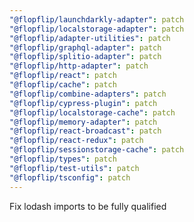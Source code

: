 ```yaml
---
"@flopflip/launchdarkly-adapter": patch
"@flopflip/localstorage-adapter": patch
"@flopflip/adapter-utilities": patch
"@flopflip/graphql-adapter": patch
"@flopflip/splitio-adapter": patch
"@flopflip/http-adapter": patch
"@flopflip/react": patch
"@flopflip/cache": patch
"@flopflip/combine-adapters": patch
"@flopflip/cypress-plugin": patch
"@flopflip/localstorage-cache": patch
"@flopflip/memory-adapter": patch
"@flopflip/react-broadcast": patch
"@flopflip/react-redux": patch
"@flopflip/sessionstorage-cache": patch
"@flopflip/types": patch
"@flopflip/test-utils": patch
"@flopflip/tsconfig": patch
---
```


Fix lodash imports to be fully qualified
